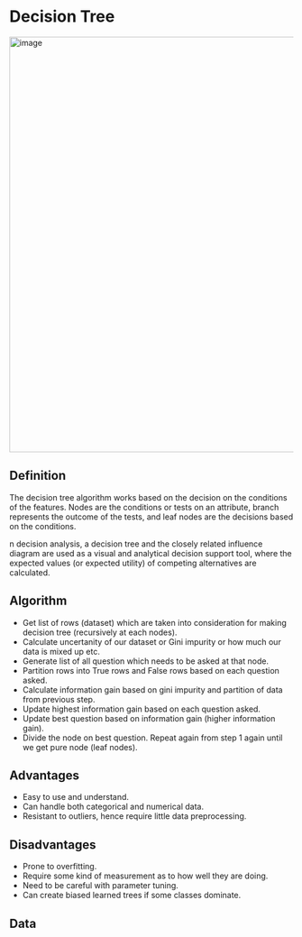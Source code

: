 # Decision Tree
<img width="737" alt="image" src="https://user-images.githubusercontent.com/119746917/205470238-352f2832-c4c4-4cac-ba33-239f0485af47.png">

## Definition
The decision tree algorithm works based on the decision on the conditions of the features. 
Nodes are the conditions or tests on an attribute, branch represents the outcome of the tests, 
and leaf nodes are the decisions based on the conditions.


n decision analysis, a decision tree and the closely related influence diagram are used as a visual and 
analytical decision support tool, where the expected values (or expected utility) of competing alternatives are calculated.

## Algorithm 

* Get list of rows (dataset) which are taken into consideration for making decision tree (recursively at each nodes).
* Calculate uncertanity of our dataset or Gini impurity or how much our data is mixed up etc.
* Generate list of all question which needs to be asked at that node.
* Partition rows into True rows and False rows based on each question asked.
* Calculate information gain based on gini impurity and partition of data from previous step.
* Update highest information gain based on each question asked.
* Update best question based on information gain (higher information gain).
* Divide the node on best question. Repeat again from step 1 again until we get pure node (leaf nodes).

## Advantages
* Easy to use and understand.
* Can handle both categorical and numerical data.
* Resistant to outliers, hence require little data preprocessing.

## Disadvantages
* Prone to overfitting.
* Require some kind of measurement as to how well they are doing.
* Need to be careful with parameter tuning.
* Can create biased learned trees if some classes dominate.

## Data

